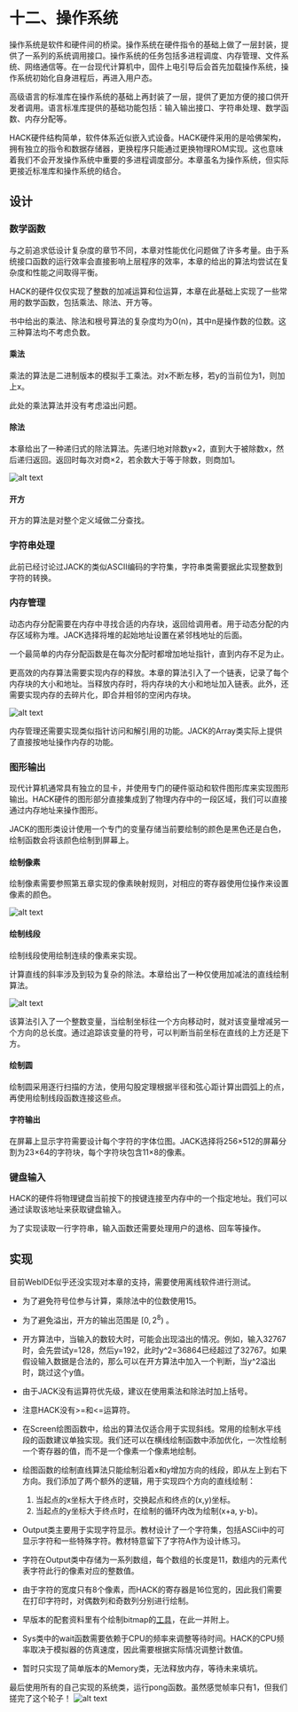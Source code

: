 # 十二、操作系统

操作系统是软件和硬件间的桥梁。操作系统在硬件指令的基础上做了一层封装，提供了一系列的系统调用接口。操作系统的任务包括多进程调度、内存管理、文件系统、网络通信等。在一台现代计算机中，固件上电引导后会首先加载操作系统，操作系统初始化自身进程后，再进入用户态。

高级语言的标准库在操作系统的基础上再封装了一层，提供了更加方便的接口供开发者调用。语言标准库提供的基础功能包括：输入输出接口、字符串处理、数学函数、内存分配等。

HACK硬件结构简单，软件体系近似嵌入式设备。HACK硬件采用的是哈佛架构，拥有独立的指令和数据存储器，更换程序只能通过更换物理ROM实现。这也意味着我们不会开发操作系统中重要的多进程调度部分。本章虽名为操作系统，但实际更接近标准库和操作系统的结合。

## 设计

### 数学函数

与之前追求低设计复杂度的章节不同，本章对性能优化问题做了许多考量。由于系统接口函数的运行效率会直接影响上层程序的效率，本章的给出的算法均尝试在复杂度和性能之间取得平衡。

HACK的硬件仅仅实现了整数的加减运算和位运算，本章在此基础上实现了一些常用的数学函数，包括乘法、除法、开方等。

书中给出的乘法、除法和根号算法的复杂度均为O(n)，其中n是操作数的位数。这三种算法均不考虑负数。

#### 乘法

乘法的算法是二进制版本的模拟手工乘法。对x不断左移，若y的当前位为1，则加上x。

此处的乘法算法并没有考虑溢出问题。

#### 除法

本章给出了一种递归式的除法算法。先递归地对除数y×2，直到大于被除数x，然后递归返回。返回时每次对商×2，若余数大于等于除数，则商加1。

![alt text](../images/Ch1201_division.png)

#### 开方

开方的算法是对整个定义域做二分查找。

### 字符串处理

此前已经讨论过JACK的类似ASCII编码的字符集，字符串类需要据此实现整数到字符的转换。

### 内存管理

动态内存分配需要在内存中寻找合适的内存块，返回给调用者。用于动态分配的内存区域称为堆。JACK选择将堆的起始地址设置在紧邻栈地址的后面。

一个最简单的内存分配函数是在每次分配时都增加地址指针，直到内存不足为止。

更高效的内存算法需要实现内存的释放。本章的算法引入了一个链表，记录了每个内存块的大小和地址。当释放内存时，将内存块的大小和地址加入链表。此外，还需要实现内存的去碎片化，即合并相邻的空闲内存块。

![alt text](../images/Ch1202_memory.png)

内存管理还需要实现类似指针访问和解引用的功能。JACK的Array类实际上提供了直接按地址操作内存的功能。

### 图形输出

现代计算机通常具有独立的显卡，并使用专门的硬件驱动和软件图形库来实现图形输出。HACK硬件的图形部分直接集成到了物理内存中的一段区域，我们可以直接通过内存地址来操作图形。

JACK的图形类设计使用一个专门的变量存储当前要绘制的颜色是黑色还是白色，绘制函数会将该颜色绘制到屏幕上。

#### 绘制像素

绘制像素需要参照第五章实现的像素映射规则，对相应的寄存器使用位操作来设置像素的颜色。

![alt text](../images/Ch1203_pixel.png)

#### 绘制线段

绘制线段使用绘制连续的像素来实现。

计算直线的斜率涉及到较为复杂的除法。本章给出了一种仅使用加减法的直线绘制算法。

![alt text](../images/Ch1204_line.png)

该算法引入了一个整数变量，当绘制坐标往一个方向移动时，就对该变量增减另一个方向的总长度。通过追踪该变量的符号，可以判断当前坐标在直线的上方还是下方。

#### 绘制圆

绘制圆采用逐行扫描的方法，使用勾股定理根据半径和弦心距计算出圆弧上的点，再使用绘制线段函数连接这些点。

#### 字符输出

在屏幕上显示字符需要设计每个字符的字体位图。JACK选择将256×512的屏幕分割为23×64的字符块，每个字符块包含11×8的像素。

### 键盘输入

HACK的硬件将物理键盘当前按下的按键连接至内存中的一个指定地址。我们可以通过读取该地址来获取键盘输入。

为了实现读取一行字符串，输入函数还需要处理用户的退格、回车等操作。

## 实现

目前WebIDE似乎还没实现对本章的支持，需要使用离线软件进行测试。

- 为了避免符号位参与计算，乘除法中的位数使用15。
- 为了避免溢出，开方的输出范围是 $[0,2^8)$ 。
- 开方算法中，当输入的数较大时，可能会出现溢出的情况。例如，输入32767时，会先尝试y=128，然后y=192，此时y^2=36864已经超过了32767。如果假设输入数据是合法的，那么可以在开方算法中加入一个判断，当y^2溢出时，跳过这个y值。

- 由于JACK没有运算符优先级，建议在使用乘法和除法时加上括号。
- 注意HACK没有>=和<=运算符。

- 在Screen绘图函数中，给出的算法仅适合用于实现斜线。常用的绘制水平线段的函数建议单独实现。我们还可以在横线绘制函数中添加优化，一次性绘制一个寄存器的值，而不是一个像素一个像素地绘制。
- 绘图函数的绘制直线算法只能绘制沿着x和y增加方向的线段，即从左上到右下方向。我们添加了两个额外的逻辑，用于实现四个方向的直线绘制：
    1. 当起点的x坐标大于终点时，交换起点和终点的(x,y)坐标。
    2. 当起点的y坐标大于终点时，在绘制的循环内改为绘制(x+a, y-b)。

- Output类主要用于实现字符显示。教材设计了一个字符集，包括ASCii中的可显示字符和一些特殊字符。教材特意留下了字符A作为设计练习。
- 字符在Output类中存储为一系列数组，每个数组的长度是11，数组内的元素代表字符此行的像素对应的整数值。
- 由于字符的宽度只有8个像素，而HACK的寄存器是16位宽的，因此我们需要在打印字符时，对偶数列和奇数列分别进行绘制。
- 早版本的配套资料里有个绘制bitmap的[工具](./BitmapEditor.html)，在此一并附上。

- Sys类中的wait函数需要依赖于CPU的频率来调整等待时间。HACK的CPU频率取决于模拟器的仿真速度，因此需要根据实际情况调整计数值。

- 暂时只实现了简单版本的Memory类，无法释放内存，等待未来填坑。


最后使用所有的自己实现的系统类，运行pong函数。虽然感觉帧率只有1，但我们搓完了这个轮子！
![alt text](../images/Ch1205_pong.png)